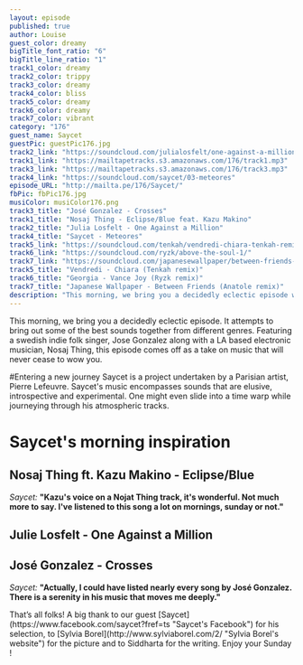 ```yaml
---
layout: episode
published: true
author: Louise
guest_color: dreamy
bigTitle_font_ratio: "6"
bigTitle_line_ratio: "1"
track1_color: dreamy
track2_color: trippy
track3_color: dreamy
track4_color: bliss
track5_color: dreamy
track6_color: dreamy
track7_color: vibrant
category: "176"
guest_name: Saycet
guestPic: guestPic176.jpg
track2_link: "https://soundcloud.com/julialosfelt/one-against-a-million"
track1_link: "https://mailtapetracks.s3.amazonaws.com/176/track1.mp3"
track3_link: "https://mailtapetracks.s3.amazonaws.com/176/track3.mp3"
track4_link: "https://soundcloud.com/saycet/03-meteores"
episode_URL: "http://mailta.pe/176/Saycet/"
fbPic: fbPic176.jpg
musiColor: musiColor176.png
track3_title: "José Gonzalez - Crosses"
track1_title: "Nosaj Thing - Eclipse/Blue feat. Kazu Makino"
track2_title: "Julia Losfelt - One Against a Million"
track4_title: "Saycet - Meteores"
track5_link: "https://soundcloud.com/tenkah/vendredi-chiara-tenkah-remix"
track6_link: "https://soundcloud.com/ryzk/above-the-soul-1/"
track7_link: "https://soundcloud.com/japanesewallpaper/between-friends-anatole-remix"
track5_title: "Vendredi - Chiara (Tenkah remix)"
track6_title: "Georgia - Vance Joy (Ryzk remix)"
track7_title: "Japanese Wallpaper - Between Friends (Anatole remix)"
description: "This morning, we bring you a decidedly eclectic episode with our guest Saycet. It attempts to bring out some of the best sounds together from different genres."
---
```


<p id="introduction">This morning, we bring you a decidedly eclectic episode. It attempts to bring out some of the best sounds together from different genres. Featuring a swedish indie folk singer, Jose Gonzalez along with a LA based electronic musician, Nosaj Thing, this episode comes off as a take on music that will never cease to wow you.</p>

#Entering a new journey
Saycet is a project undertaken by a Parisian artist, Pierre Lefeuvre. Saycet's music encompasses sounds that are elusive, introspective and experimental. One might even slide into a time warp while journeying through his atmospheric tracks. 

# Saycet's morning inspiration

## Nosaj Thing ft. Kazu Makino - Eclipse/Blue
_Saycet:_ **"**Kazu's voice on a Nojat Thing track, it's wonderful. Not much more to say. I've listened to this song a lot on mornings, sunday or not.**"**
 
## Julie Losfelt - One Against a Million

 
## José Gonzalez - Crosses
_Saycet:_ **"**Actually, I could have listed nearly every song by José Gonzalez. There is a serenity in his music that moves me deeply.**"** 

<p id="outroduction">
That’s all folks! A big thank to our guest [Saycet](https://www.facebook.com/saycet?fref=ts "Saycet's Facebook") for his selection, to [Sylvia Borel](http://www.sylviaborel.com/2/ "Sylvia Borel's website") for the picture and to Siddharta for the writing. 
Enjoy your Sunday !
</p>